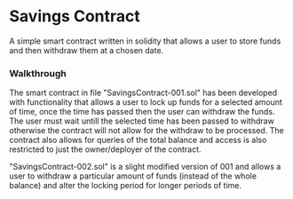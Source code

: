 # Savings Contract

A simple smart contract written in solidity that allows a user to store funds and then withdraw them at a chosen date.

### Walkthrough

The smart contract in file "SavingsContract-001.sol" has been developed with functionality that allows a user to lock up funds for a selected amount of time, once the time 
has passed then the user can withdraw the funds. The user must wait untill the selected time has been passed to withdraw otherwise the contract will not allow for the withdraw 
to be processed. The contract also allows for queries of the total balance and access is also restricted to just the owner/deployer of the contract. 

"SavingsContract-002.sol" is a slight modified version of 001 and allows a user to withdraw a particular amount of funds (instead of the whole balance) and alter the locking period for longer periods of time.

